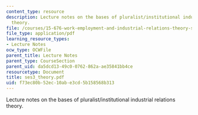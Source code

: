 ```yaml
---
content_type: resource
description: Lecture notes on the bases of pluralist/institutional industrial relations
  theory.
file: /courses/15-676-work-employment-and-industrial-relations-theory-spring-2008/f73ec80b52ec10abe3cd5b158568b313_ses3_theory.pdf
file_type: application/pdf
learning_resource_types:
- Lecture Notes
ocw_type: OCWFile
parent_title: Lecture Notes
parent_type: CourseSection
parent_uid: da5dcd13-49c0-0762-862a-ae35841bb4ce
resourcetype: Document
title: ses3_theory.pdf
uid: f73ec80b-52ec-10ab-e3cd-5b158568b313
---
```

Lecture notes on the bases of pluralist/institutional industrial relations theory.

